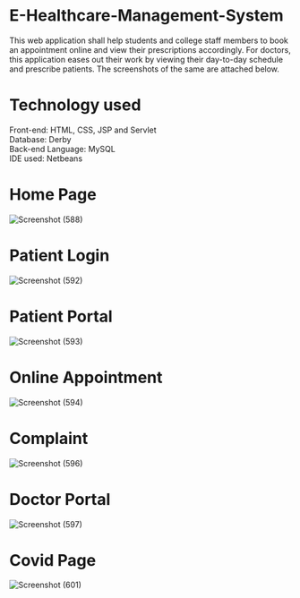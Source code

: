# E-Healthcare-Management-System
This web application shall help students and college staff members to book an appointment online and view 
their prescriptions accordingly. For doctors, this application eases out their work by viewing their day-to-day schedule and prescribe patients. The screenshots of the same are attached below.
# Technology used
Front-end: HTML, CSS, JSP and Servlet <br/>
Database: Derby<br/>
Back-end Language: MySQL<br/>
IDE used: Netbeans
# Home Page
![Screenshot (588)](https://user-images.githubusercontent.com/73706509/132105393-d680a25a-0933-4b1b-bfc6-1b95c9585b42.png)
# Patient Login
![Screenshot (592)](https://user-images.githubusercontent.com/73706509/132105631-14274289-03a4-44a5-884e-f19242bcb77e.png)
# Patient Portal 
![Screenshot (593)](https://user-images.githubusercontent.com/73706509/132105431-8ec9c64f-3a14-4472-97a8-ebbbc3100156.png)
# Online Appointment
![Screenshot (594)](https://user-images.githubusercontent.com/73706509/132105436-7cfff2db-859b-446a-ab3c-9deba2a3ee96.png)
# Complaint
![Screenshot (596)](https://user-images.githubusercontent.com/73706509/132105441-a77eb235-8e20-4bad-9a05-6e5f870bfc91.png)
# Doctor Portal
![Screenshot (597)](https://user-images.githubusercontent.com/73706509/132105448-da6a0cd0-e50c-4683-a096-bde56d3b57d2.png)
# Covid Page
![Screenshot (601)](https://user-images.githubusercontent.com/73706509/132105454-3783432b-21f2-4ea0-bfe6-025a7b67f718.png)
